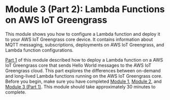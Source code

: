# Module 3 \(Part 2\): Lambda Functions on AWS IoT Greengrass<a name="module3-II"></a>

This module shows you how to configure a Lambda function and deploy it to your AWS IoT Greengrass core device\. It contains information about MQTT messaging, subscriptions, deployments on AWS IoT Greengrass, and Lambda function configurations\.

[Part 1](module3-I.md) of this module described how to deploy a Lambda function on a AWS IoT Greengrass core that sends Hello World messages to the AWS IoT Greengrass cloud\. This part explores the differences between on\-demand and long\-lived Lambda functions running on the AWS IoT Greengrass core\. Before you begin, make sure you have completed [Module 1](module1.md), [Module 2](module2.md), and [Module 3 \(Part 1\)](module3-I.md)\. This module should take approximately 30 minutes to complete\.